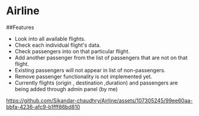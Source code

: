 # Airline

##Features
- Look into all available flights.
- Check each individual flight's data.
- Check passengers into on that particular flight.
- Add another passenger from the list of passengers that are not on that flight.
- Existing passengers will not appear in list of non-passengers.
- Remove passenger functionality is not implemented yet.
- Currently flights (origin , destination ,duration) and passengers are being added through admin panel (by me)

https://github.com/Sikandar-chaudhry/Airline/assets/107305245/99ee60aa-bbfa-4236-afc9-b1fff86bd810


